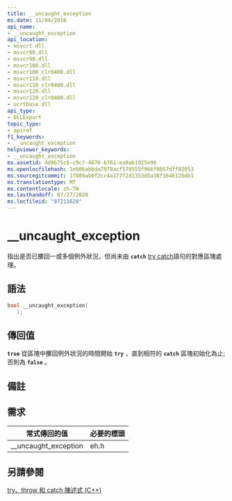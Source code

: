 ```yaml
---
title: __uncaught_exception
ms.date: 11/04/2016
api_name:
- __uncaught_exception
api_location:
- msvcrt.dll
- msvcr80.dll
- msvcr90.dll
- msvcr100.dll
- msvcr100_clr0400.dll
- msvcr110.dll
- msvcr110_clr0400.dll
- msvcr120.dll
- msvcr120_clr0400.dll
- ucrtbase.dll
api_type:
- DLLExport
topic_type:
- apiref
f1_keywords:
- __uncaught_exception
helpviewer_keywords:
- __uncaught_exception
ms.assetid: 4d9b75c6-c9c7-4876-b761-ea9ab1925e96
ms.openlocfilehash: 1eb06abbda7978acf578555f966f0857dff02053
ms.sourcegitcommit: 1f009ab0f2cc4a177f2d1353d5a38f164612bdb1
ms.translationtype: MT
ms.contentlocale: zh-TW
ms.lasthandoff: 07/27/2020
ms.locfileid: "87211628"
---
```

# <a name="__uncaught_exception"></a>__uncaught_exception

指出是否已擲回一或多個例外狀況，但尚未由 **`catch`** [try catch](../../cpp/try-throw-and-catch-statements-cpp.md)語句的對應區塊處理。

## <a name="syntax"></a>語法

```cpp
bool __uncaught_exception(
   );
```

## <a name="return-value"></a>傳回值

**`true`** 從區塊中擲回例外狀況的時間開始 **`try`** ，直到相符的 **`catch`** 區塊初始化為止; 否則為 **`false`** 。

## <a name="remarks"></a>備註

## <a name="requirements"></a>需求

|常式傳回的值|必要的標頭|
|-------------|---------------------|
|__uncaught_exception|eh.h|

## <a name="see-also"></a>另請參閱

[try、throw 和 catch 陳述式 (C++)](../../cpp/try-throw-and-catch-statements-cpp.md)<br/>
